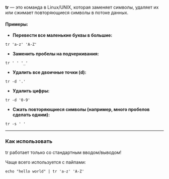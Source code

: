 **tr** — это команда в Linux/UNIX, которая заменяет символы, удаляет их или сжимает повторяющиеся символы в потоке данных.

#### Примеры:

- **Перевести все маленькие буквы в большие:**

`tr 'a-z' 'A-Z'`
- **Заменить пробелы на подчеркивания:**

`tr ' ' '_'`

- **Удалить все двоичные точки (d):**

`tr -d '.'`

- **Удалить цифры:**

`tr -d '0-9'`

- **Сжать повторяющиеся символы (например, много пробелов сделать одним):**

`tr -s ' '`

---
### Как использовать


tr работает только со стандартным вводом/выводом!  

Чаще всего используется с пайпами:

`echo "hello world" | tr 'a-z' 'A-Z'`